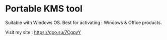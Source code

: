 # Portable KMS tool 

Suitable with Windows OS.
Best for activating : Windows & Office products.

Visit my site : https://goo.su/7CgpyY
